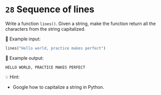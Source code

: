 # `28` Sequence of lines

Write a function `lines()`. Given a string, make the function return all the characters from the string capitalized.

📎 Example input:

```py
lines("Hello world, practice makes perfect")
```

📎 Example output:

```text
HELLO WORLD, PRACTICE MAKES PERFECT
```

💡 Hint:

+ Google how to capitalize a string in Python.
